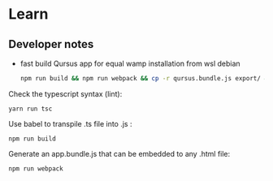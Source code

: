 # Learn

## Developer notes

- fast build Qursus app for equal wamp installation from wsl debian
  ```bash
  npm run build && npm run webpack && cp -r qursus.bundle.js export/ && rm -f web.app && zip -r ./web.app * && cp web.app /mnt/c/wamp64/www/equal/packages/learn/apps/qursus/ && rm -rf /mnt/c/wamp64/www/equal/public/qursus && cp -r export /mnt/c/wamp64/www/equal/public/qursus
  ```

Check the typescript syntax (lint):

`yarn run tsc`

Use babel to transpile .ts file into .js :

`npm run build`

Generate an app.bundle.js that can be embedded to any .html file:

`npm run webpack`